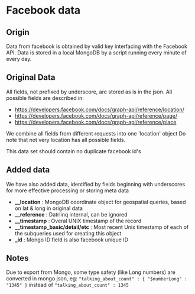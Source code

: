 # Facebook data

## Origin

Data from facebook is obtained by valid key interfacing with the Facebook API.
Data is stored in a local MongoDB by a script running every minute of every day.

## Original Data

All fields, not prefixed by underscore, are stored as is in the json.
All possible fields are described in:

 * <https://developers.facebook.com/docs/graph-api/reference/location/>
 * <https://developers.facebook.com/docs/graph-api/reference/page/>
 * <https://developers.facebook.com/docs/graph-api/reference/place>
 
We combine all fields from different requests into one 'location' object
Do note that not very location has all possible fields.

This data set should contain no duplicate facebook id's

## Added data

We have also added data, identified by fields beginning with underscores for more effective processing or storing meta data

* **__location** : MongoDB coordinate object for geospatial queries, based on lat & long in original data
* **__reference** : Datrlinq internal, can be ignored
* **__timestamp** : Overal UNIX timestamp of the record
* **__timestamp_basic/detail/etc** : Most recent Unix timestamp of each of the subqueries used for creating this object
* **_id** : Mongo ID field is also facebook unique ID


## Notes

Due to export from Mongo, some type safety (like Long numbers) are converted in mongo json, 
eg:
 `"talking_about_count" : { "$numberLong" : "1345" }` instead of `"talking_about_count" : 1345`


